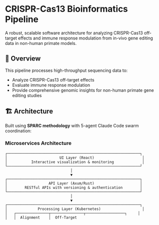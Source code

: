 # CRISPR-Cas13 Bioinformatics Pipeline

A robust, scalable software architecture for analyzing CRISPR-Cas13 off-target effects and immune response modulation from in-vivo gene editing data in non-human primate models.

## 🧬 Overview

This pipeline processes high-throughput sequencing data to:
- Analyze CRISPR-Cas13 off-target effects
- Evaluate immune response modulation
- Provide comprehensive genomic insights for non-human primate gene editing studies

## 🏗️ Architecture

Built using **SPARC methodology** with 5-agent Claude Code swarm coordination:

### Microservices Architecture

```
┌─────────────────────────────────────────────────────────────┐
│                        UI Layer (React)                      │
│           Interactive visualization & monitoring             │
└─────────────────────────────────────────────────────────────┘
                              │
                              ▼
┌─────────────────────────────────────────────────────────────┐
│                   API Layer (Axum/Rust)                     │
│        RESTful APIs with versioning & authentication        │
└─────────────────────────────────────────────────────────────┘
                              │
                              ▼
┌─────────────────────────────────────────────────────────────┐
│              Processing Layer (Kubernetes)                   │
│   ┌───────────────┬───────────────┬──────────────────┐     │
│   │  Alignment    │  Off-Target